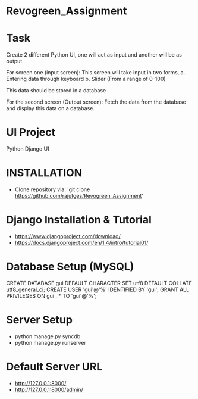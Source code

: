 # Revogreen_Assignment

# Task 

Create 2 different Python UI, one will act as input and another will be as output.

For screen one (input screen): 
This screen will take input in two forms,
a. Entering data through keyboard
b. Slider (From a range of 0-100)

This data should be stored in a database

For the second screen (Output screen):
Fetch the data from the database and display this data on a database.

UI Project
==========
Python Django UI 

INSTALLATION
============
- Clone repository via: 'git clone https://github.com/rajutges/Revogreen_Assignment'

Django Installation & Tutorial
==============================
- https://www.djangoproject.com/download/
- https://docs.djangoproject.com/en/1.4/intro/tutorial01/


Database Setup (MySQL)
======================
  CREATE DATABASE gui DEFAULT CHARACTER SET utf8 DEFAULT COLLATE utf8_general_ci; CREATE USER 'gui'@'%' IDENTIFIED BY 'gui'; GRANT ALL PRIVILEGES ON gui . * TO 'gui'@'%';


Server Setup
============
- python manage.py syncdb
- python manage.py runserver

Default Server URL
==================
- http://127.0.0.1:8000/
- http://127.0.0.1:8000/admin/
